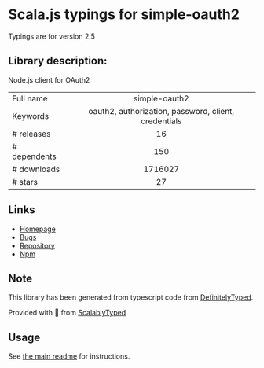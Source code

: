
# Scala.js typings for simple-oauth2

Typings are for version 2.5

## Library description:
Node.js client for OAuth2

|                    |                 |
| ------------------ | :-------------: |
| Full name          | simple-oauth2 |
| Keywords           | oauth2, authorization, password, client, credentials |
| # releases         | 16 |
| # dependents       | 150 |
| # downloads        | 1716027 |
| # stars            | 27 |

## Links
- [Homepage](https://github.com/lelylan/simple-oauth2)
- [Bugs](https://github.com/lelylan/simple-oauth2/issues)
- [Repository](https://github.com/lelylan/simple-oauth2)
- [Npm](https://www.npmjs.com/package/simple-oauth2)
    


## Note
This library has been generated from typescript code from [DefinitelyTyped](https://definitelytyped.org).

Provided with :purple_heart: from [ScalablyTyped](https://github.com/oyvindberg/ScalablyTyped)

## Usage
See [the main readme](../../readme.md) for instructions.



